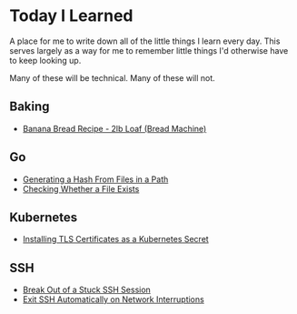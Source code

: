 # Today I Learned

A place for me to write down all of the little things I learn every day. This serves largely as a way for me to remember little things I'd otherwise have to keep looking up.

Many of these will be technical. Many of these will not.


## Baking

* [Banana Bread Recipe - 2lb Loaf (Bread Machine)](baking/banana-bread.md)

## Go

* [Generating a Hash From Files in a Path](go/generating-hash-of-a-path.md)
* [Checking Whether a File Exists](go/check-whether-a-file-exists.md)

## Kubernetes

* [Installing TLS Certificates as a Kubernetes Secret](kubernetes/installing-ssl-certs.md)

## SSH

* [Break Out of a Stuck SSH Session](ssh/break-out-of-a-stuck-session.md)
* [Exit SSH Automatically on Network Interruptions](ssh/exit-on-network-interruptions.md)
